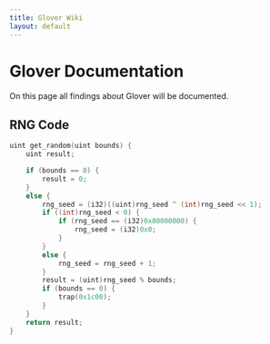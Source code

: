 ```yaml
---
title: Glover Wiki
layout: default
---
```


# Glover Documentation

On this page all findings about Glover will be documented.

## RNG Code

```c
uint get_random(uint bounds) {
    uint result;

    if (bounds == 0) {
        result = 0;
    }
    else {
        rng_seed = (i32)((uint)rng_seed ^ (int)rng_seed << 1);
        if ((int)rng_seed < 0) {
            if (rng_seed == (i32)0x80000000) {
                rng_seed = (i32)0x0;
            }
        }
        else {
            rng_seed = rng_seed + 1;
        }
        result = (uint)rng_seed % bounds;
        if (bounds == 0) {
            trap(0x1c00);
        }
    }
    return result;
}
```
